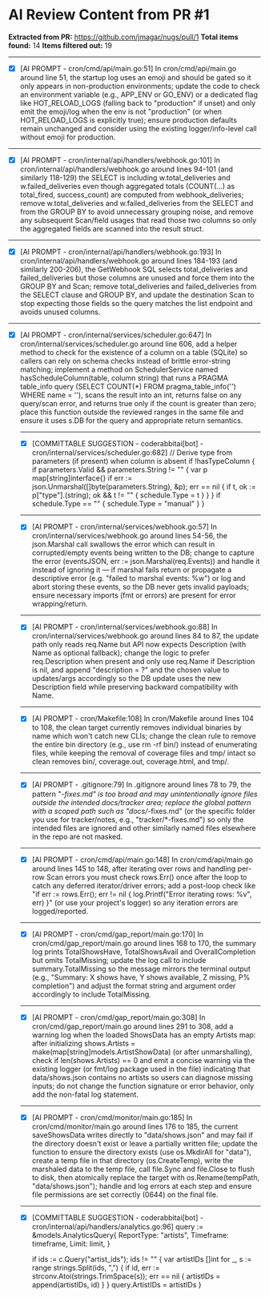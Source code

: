 # AI Review Content from PR #1

**Extracted from PR:** https://github.com/jmagar/nugs/pull/1
**Total items found:** 14
**Items filtered out:** 19

---

- [x] [AI PROMPT - cron/cmd/api/main.go:51]
In cron/cmd/api/main.go around line 51, the startup log uses an emoji and should
be gated so it only appears in non-production environments; update the code to
check an environment variable (e.g., APP_ENV or GO_ENV) or a dedicated flag like
HOT_RELOAD_LOGS (falling back to "production" if unset) and only emit the
emoji/log when the env is not "production" (or when HOT_RELOAD_LOGS is
explicitly true); ensure production defaults remain unchanged and consider using
the existing logger/info-level call without emoji for production.

---

- [x] [AI PROMPT - cron/internal/api/handlers/webhook.go:101]
In cron/internal/api/handlers/webhook.go around lines 94-101 (and similarly
118-129) the SELECT is including w.total_deliveries and w.failed_deliveries even
though aggregated totals (COUNT(...) as total_fired, success_count) are computed
from webhook_deliveries; remove w.total_deliveries and w.failed_deliveries from
the SELECT and from the GROUP BY to avoid unnecessary grouping noise, and remove
any subsequent Scan/field usages that read those two columns so only the
aggregated fields are scanned into the result struct.

---

- [x] [AI PROMPT - cron/internal/api/handlers/webhook.go:193]
In cron/internal/api/handlers/webhook.go around lines 184-193 (and similarly
200-206), the GetWebhook SQL selects total_deliveries and failed_deliveries but
those columns are unused and force them into the GROUP BY and Scan; remove
total_deliveries and failed_deliveries from the SELECT clause and GROUP BY, and
update the destination Scan to stop expecting those fields so the query matches
the list endpoint and avoids unused columns.

---

- [x] [AI PROMPT - cron/internal/services/scheduler.go:647]
In cron/internal/services/scheduler.go around line 606, add a helper method to
check for the existence of a column on a table (SQLite) so callers can rely on
schema checks instead of brittle error-string matching; implement a method on
SchedulerService named hasScheduleColumn(table, column string) that runs a
PRAGMA table_info query (SELECT COUNT(*) FROM pragma_table_info('<table>') WHERE
name = '<column>'), scans the result into an int, returns false on any
query/scan error, and returns true only if the count is greater than zero; place
this function outside the reviewed ranges in the same file and ensure it uses
s.DB for the query and appropriate return semantics.

---

- [x] [COMMITTABLE SUGGESTION - coderabbitai[bot] - cron/internal/services/scheduler.go:682]
// Derive type from parameters (if present) when column is absent
		if !hasTypeColumn {
			if parameters.Valid && parameters.String != "" {
				var p map[string]interface{}
				if err := json.Unmarshal([]byte(parameters.String), &p); err == nil {
					if t, ok := p["type"].(string); ok && t != "" {
						schedule.Type = t
					}
				}
			}
			if schedule.Type == "" {
				schedule.Type = "manual"
			}
		}

---

- [x] [AI PROMPT - cron/internal/services/webhook.go:57]
In cron/internal/services/webhook.go around lines 54-56, the json.Marshal call
swallows the error which can result in corrupted/empty events being written to
the DB; change to capture the error (eventsJSON, err :=
json.Marshal(req.Events)) and handle it instead of ignoring it — if marshal
fails return or propagate a descriptive error (e.g. "failed to marshal events:
%w") or log and abort storing these events, so the DB never gets invalid
payloads; ensure necessary imports (fmt or errors) are present for error
wrapping/return.

---

- [x] [AI PROMPT - cron/internal/services/webhook.go:88]
In cron/internal/services/webhook.go around lines 84 to 87, the update path only
reads req.Name but API now expects Description (with Name as optional fallback);
change the logic to prefer req.Description when present and only use req.Name if
Description is nil, and append "description = ?" and the chosen value to
updates/args accordingly so the DB update uses the new Description field while
preserving backward compatibility with Name.

---

- [x] [AI PROMPT - cron/Makefile:108]
In cron/Makefile around lines 104 to 108, the clean target currently removes
individual binaries by name which won't catch new CLIs; change the clean rule to
remove the entire bin directory (e.g., use rm -rf bin/) instead of enumerating
files, while keeping the removal of coverage files and tmp/ intact so clean
removes bin/, coverage.out, coverage.html, and tmp/.

---

- [x] [AI PROMPT - .gitignore:79]
In .gitignore around lines 78 to 79, the pattern "*-fixes.md" is too broad and
may unintentionally ignore files outside the intended docs/tracker area; replace
the global pattern with a scoped path such as "docs/*-fixes.md" (or the specific
folder you use for tracker/notes, e.g., "tracker/*-fixes.md") so only the
intended files are ignored and other similarly named files elsewhere in the repo
are not masked.

---

- [x] [AI PROMPT - cron/cmd/api/main.go:148]
In cron/cmd/api/main.go around lines 145 to 148, after iterating over rows and
handling per-row Scan errors you must check rows.Err() once after the loop to
catch any deferred iterator/driver errors; add a post-loop check like "if err :=
rows.Err(); err != nil { log.Printf(\"Error iterating rows: %v\", err) }" (or
use your project's logger) so any iteration errors are logged/reported.

---

- [x] [AI PROMPT - cron/cmd/gap_report/main.go:170]
In cron/cmd/gap_report/main.go around lines 168 to 170, the summary log prints
TotalShowsHave, TotalShowsAvail and OverallCompletion but omits TotalMissing;
update the log call to include summary.TotalMissing so the message mirrors the
terminal output (e.g., "Summary: X shows have, Y shows available, Z missing, P%
completion") and adjust the format string and argument order accordingly to
include TotalMissing.

---

- [x] [AI PROMPT - cron/cmd/gap_report/main.go:308]
In cron/cmd/gap_report/main.go around lines 291 to 308, add a warning log when
the loaded ShowsData has an empty Artists map: after initializing shows.Artists
= make(map[string]models.ArtistShowData) (or after unmarshalling), check if
len(shows.Artists) == 0 and emit a concise warning via the existing logger (or
fmt/log package used in the file) indicating that data/shows.json contains no
artists so users can diagnose missing inputs; do not change the function
signature or error behavior, only add the non-fatal log statement.

---

- [x] [AI PROMPT - cron/cmd/monitor/main.go:185]
In cron/cmd/monitor/main.go around lines 176 to 185, the current saveShowsData
writes directly to "data/shows.json" and may fail if the directory doesn't exist
or leave a partially written file; update the function to ensure the directory
exists (use os.MkdirAll for "data"), create a temp file in that directory
(os.CreateTemp), write the marshaled data to the temp file, call file.Sync and
file.Close to flush to disk, then atomically replace the target with
os.Rename(tempPath, "data/shows.json"); handle and log errors at each step and
ensure file permissions are set correctly (0644) on the final file.

---

- [x] [COMMITTABLE SUGGESTION - coderabbitai[bot] - cron/internal/api/handlers/analytics.go:96]
query := &models.AnalyticsQuery{
        ReportType: "artists",
        Timeframe:  timeframe,
        Limit:      limit,
    }

    if ids := c.Query("artist_ids"); ids != "" {
        var artistIDs []int
        for _, s := range strings.Split(ids, ",") {
            if id, err := strconv.Atoi(strings.TrimSpace(s)); err == nil {
                artistIDs = append(artistIDs, id)
            }
        }
        query.ArtistIDs = artistIDs
    }